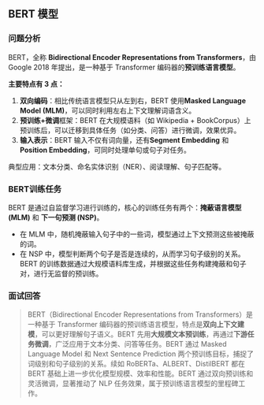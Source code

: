 ## BERT 模型
### **问题分析**
BERT，全称 **Bidirectional Encoder Representations from Transformers**，由 Google 2018 年提出，是一种基于 Transformer 编码器的**预训练语言模型**。

**主要特点有 3 点：**

1. **双向编码**：相比传统语言模型只从左到右，BERT 使用**Masked Language Model (MLM)**，可以同时利用左右上下文理解词语含义。
2. **预训练+微调**框架：BERT 在大规模语料（如 Wikipedia + BookCorpus）上预训练后，可以迁移到具体任务（如分类、问答）进行微调，效果优异。
3. **输入表示**：BERT 输入不仅有词向量，还有**Segment Embedding** 和 **Position Embedding**，可同时处理单句或句子对任务。

典型应用：文本分类、命名实体识别（NER）、阅读理解、句子匹配等。

### BERT训练任务
BERT 是通过自监督学习进行训练的，核心的训练任务有两个：**掩蔽语言模型 (MLM)** 和 **下一句预测 (NSP)**。

+ 在 MLM 中，随机掩蔽输入句子中的一些词，模型通过上下文预测这些被掩蔽的词。
+ 在 NSP 中，模型判断两个句子是否是连续的，从而学习句子级别的关系。  
BERT 的训练数据通过大规模语料库生成，并根据这些任务构建掩蔽和句子对，进行无监督的预训练。

### **面试回答**
> BERT（Bidirectional Encoder Representations from Transformers）是一种基于 Transformer 编码器的预训练语言模型，特点是**双向上下文建模**，可以更好理解句子语义。BERT 先用**大规模文本预训练**，再通过**下游任务微调**，广泛应用于文本分类、问答等任务。BERT 通过 Masked Language Model 和 Next Sentence Prediction 两个预训练目标，捕捉了词级别和句子级别的关系。续如 RoBERTa、ALBERT、DistilBERT 都在 BERT 基础上进一步优化模型规模、效率和性能。BERT 通过双向预训练和灵活微调，显著推动了 NLP 任务效果，属于预训练语言模型的里程碑工作。
>

### 
